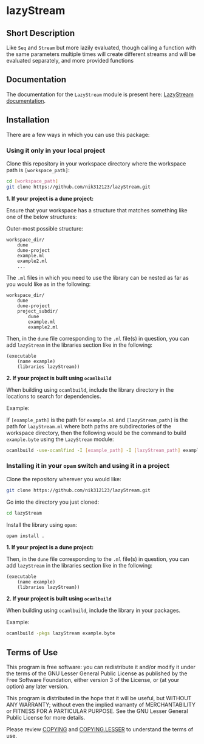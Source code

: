 # lazyStream

## Short Description

Like `Seq` and `Stream` but more lazily evaluated, though calling a function with the same parameters multiple times will create different streams and will be evaluated separately, and more provided functions

## Documentation

The documentation for the `LazyStream` module is present here: [LazyStream documentation](https://nik312123.github.io/ocamlLibDocs/lazyStream/LazyStream/).

## Installation

There are a few ways in which you can use this package:

### Using it only in your local project

Clone this repository in your workspace directory where the workspace path is `[workspace_path]`:

```bash
cd [workspace_path]
git clone https://github.com/nik312123/lazyStream.git
```

**1\. If your project is a dune project:**

Ensure that your workspace has a structure that matches something like one of the below structures:

Outer-most possible structure:

```
workspace_dir/
    dune
    dune-project
    example.ml
    example2.ml
    ...
```

The `.ml` files in which you need to use the library can be nested as far as you would like as in the following:

```
workspace_dir/
    dune
    dune-project
    project_subdir/
        dune
        example.ml
        example2.ml
```

Then, in the `dune` file corresponding to the `.ml` file(s) in question, you can add `lazyStream` in the libraries section like in the following:

```
(executable
    (name example)
    (libraries lazyStream))
```

**2\. If your project is built using `ocamlbuild`**

When building using `ocamlbuild`, include the library directory in the locations to search for dependencies.

Example:

If `[example_path]` is the path for `example.ml` and `[lazyStream_path]` is the path for `lazyStream.ml` where both paths are subdirectories of the workspace directory, then the following would be the command to build `example.byte` using the `LazyStream` module:

```bash
ocamlbuild -use-ocamlfind -I [example_path] -I [lazyStream_path] example.byte
```

### Installing it in your `opam` switch and using it in a project

Clone the repository wherever you would like:

```bash
git clone https://github.com/nik312123/lazyStream.git
```

Go into the directory you just cloned:

```bash
cd lazyStream
```

Install the library using `opam`:

```bash
opam install .
```

**1\. If your project is a dune project:**

Then, in the `dune` file corresponding to the `.ml` file(s) in question, you can add `lazyStream` in the libraries section like in the following:

```
(executable
    (name example)
    (libraries lazyStream))
```

**2\. If your project is built using `ocamlbuild`**

When building using `ocamlbuild`, include the library in your packages.

Example:

```bash
ocamlbuild -pkgs lazyStream example.byte
```

## Terms of Use

This program is free software: you can redistribute it and/or modify
it under the terms of the GNU Lesser General Public License as published by
the Free Software Foundation, either version 3 of the License, or
(at your option) any later version.

This program is distributed in the hope that it will be useful,
but WITHOUT ANY WARRANTY; without even the implied warranty of
MERCHANTABILITY or FITNESS FOR A PARTICULAR PURPOSE.  See the
GNU Lesser General Public License for more details.

Please review [COPYING](COPYING) and [COPYING.LESSER](COPYING.LESSER) to understand the terms of use.
